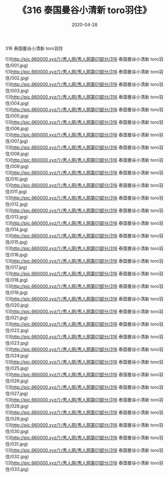 ﻿---
layout: post
title:  《316 泰国曼谷小清新 toro羽住》
date:   2020-04-28
img: http://pic.660000.xyz/1:/秀人网/秀人网第01部分/316 泰国曼谷小清新 toro羽住/000.jpg
categories: [美女, 清纯, 唯美]
---

316 泰国曼谷小清新 toro羽住

  ![](http://pic.660000.xyz/1:/秀人网/秀人网第01部分/316 泰国曼谷小清新 toro羽住/001.jpg) <br> ![](http://pic.660000.xyz/1:/秀人网/秀人网第01部分/316 泰国曼谷小清新 toro羽住/002.jpg) <br> ![](http://pic.660000.xyz/1:/秀人网/秀人网第01部分/316 泰国曼谷小清新 toro羽住/003.jpg) <br> ![](http://pic.660000.xyz/1:/秀人网/秀人网第01部分/316 泰国曼谷小清新 toro羽住/004.jpg) <br> ![](http://pic.660000.xyz/1:/秀人网/秀人网第01部分/316 泰国曼谷小清新 toro羽住/005.jpg) <br> ![](http://pic.660000.xyz/1:/秀人网/秀人网第01部分/316 泰国曼谷小清新 toro羽住/006.jpg) <br> ![](http://pic.660000.xyz/1:/秀人网/秀人网第01部分/316 泰国曼谷小清新 toro羽住/007.jpg) <br> ![](http://pic.660000.xyz/1:/秀人网/秀人网第01部分/316 泰国曼谷小清新 toro羽住/008.jpg) <br> ![](http://pic.660000.xyz/1:/秀人网/秀人网第01部分/316 泰国曼谷小清新 toro羽住/009.jpg) <br> ![](http://pic.660000.xyz/1:/秀人网/秀人网第01部分/316 泰国曼谷小清新 toro羽住/010.jpg) <br> ![](http://pic.660000.xyz/1:/秀人网/秀人网第01部分/316 泰国曼谷小清新 toro羽住/011.jpg) <br> ![](http://pic.660000.xyz/1:/秀人网/秀人网第01部分/316 泰国曼谷小清新 toro羽住/012.jpg) <br> ![](http://pic.660000.xyz/1:/秀人网/秀人网第01部分/316 泰国曼谷小清新 toro羽住/013.jpg) <br> ![](http://pic.660000.xyz/1:/秀人网/秀人网第01部分/316 泰国曼谷小清新 toro羽住/014.jpg) <br> ![](http://pic.660000.xyz/1:/秀人网/秀人网第01部分/316 泰国曼谷小清新 toro羽住/015.jpg) <br> ![](http://pic.660000.xyz/1:/秀人网/秀人网第01部分/316 泰国曼谷小清新 toro羽住/016.jpg) <br> ![](http://pic.660000.xyz/1:/秀人网/秀人网第01部分/316 泰国曼谷小清新 toro羽住/017.jpg) <br> ![](http://pic.660000.xyz/1:/秀人网/秀人网第01部分/316 泰国曼谷小清新 toro羽住/018.jpg) <br> ![](http://pic.660000.xyz/1:/秀人网/秀人网第01部分/316 泰国曼谷小清新 toro羽住/019.jpg) <br> ![](http://pic.660000.xyz/1:/秀人网/秀人网第01部分/316 泰国曼谷小清新 toro羽住/020.jpg) <br> ![](http://pic.660000.xyz/1:/秀人网/秀人网第01部分/316 泰国曼谷小清新 toro羽住/021.jpg) <br> ![](http://pic.660000.xyz/1:/秀人网/秀人网第01部分/316 泰国曼谷小清新 toro羽住/022.jpg) <br> ![](http://pic.660000.xyz/1:/秀人网/秀人网第01部分/316 泰国曼谷小清新 toro羽住/023.jpg) <br> ![](http://pic.660000.xyz/1:/秀人网/秀人网第01部分/316 泰国曼谷小清新 toro羽住/024.jpg) <br> ![](http://pic.660000.xyz/1:/秀人网/秀人网第01部分/316 泰国曼谷小清新 toro羽住/025.jpg) <br> ![](http://pic.660000.xyz/1:/秀人网/秀人网第01部分/316 泰国曼谷小清新 toro羽住/026.jpg) <br> ![](http://pic.660000.xyz/1:/秀人网/秀人网第01部分/316 泰国曼谷小清新 toro羽住/027.jpg) <br> ![](http://pic.660000.xyz/1:/秀人网/秀人网第01部分/316 泰国曼谷小清新 toro羽住/028.jpg) <br> ![](http://pic.660000.xyz/1:/秀人网/秀人网第01部分/316 泰国曼谷小清新 toro羽住/029.jpg) <br> ![](http://pic.660000.xyz/1:/秀人网/秀人网第01部分/316 泰国曼谷小清新 toro羽住/030.jpg) <br> ![](http://pic.660000.xyz/1:/秀人网/秀人网第01部分/316 泰国曼谷小清新 toro羽住/031.jpg) <br> ![](http://pic.660000.xyz/1:/秀人网/秀人网第01部分/316 泰国曼谷小清新 toro羽住/032.jpg) <br> ![](http://pic.660000.xyz/1:/秀人网/秀人网第01部分/316 泰国曼谷小清新 toro羽住/033.jpg) <br>